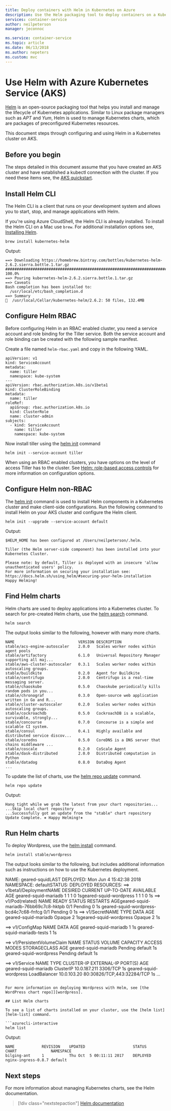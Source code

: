 ```yaml
---
title: Deploy containers with Helm in Kubernetes on Azure
description: Use the Helm packaging tool to deploy containers on a Kubernetes cluster in AKS
services: container-service
author: neilpeterson
manager: jeconnoc

ms.service: container-service
ms.topic: article
ms.date: 06/13/2018
ms.author: nepeters
ms.custom: mvc
---
```


# Use Helm with Azure Kubernetes Service (AKS)

[Helm][helm] is an open-source packaging tool that helps you install and manage the lifecycle of Kubernetes applications. Similar to Linux package managers such as *APT* and *Yum*, Helm is used to manage Kubernetes charts, which are packages of preconfigured Kubernetes resources.

This document steps through configuring and using Helm in a Kubernetes cluster on AKS.

## Before you begin

The steps detailed in this document assume that you have created an AKS cluster and have established a kubectl connection with the cluster. If you need these items see, the [AKS quickstart][aks-quickstart].

## Install Helm CLI

The Helm CLI is a client that runs on your development system and allows you to start, stop, and manage applications with Helm.

If you're using Azure CloudShell, the Helm CLI is already installed. To install the Helm CLI on a Mac use `brew`. For additional installation options see, [Installing Helm][helm-install-options].

```console
brew install kubernetes-helm
```

Output:

```
==> Downloading https://homebrew.bintray.com/bottles/kubernetes-helm-2.6.2.sierra.bottle.1.tar.gz
######################################################################## 100.0%
==> Pouring kubernetes-helm-2.6.2.sierra.bottle.1.tar.gz
==> Caveats
Bash completion has been installed to:
  /usr/local/etc/bash_completion.d
==> Summary
🍺  /usr/local/Cellar/kubernetes-helm/2.6.2: 50 files, 132.4MB
```

## Configure Helm RBAC

Before configuring Helm in an RBAC enabled cluster, you need a service account and role binding for the Tiller service. Both the service account and role binding can be created with the following sample manifest.

Create a file named `helm-rbac.yaml` and copy in the following YAML.

```
apiVersion: v1
kind: ServiceAccount
metadata:
  name: tiller
  namespace: kube-system
---
apiVersion: rbac.authorization.k8s.io/v1beta1
kind: ClusterRoleBinding
metadata:
  name: tiller
roleRef:
  apiGroup: rbac.authorization.k8s.io
  kind: ClusterRole
  name: cluster-admin
subjects:
  - kind: ServiceAccount
    name: tiller
    namespace: kube-system
```

Now install tiller using the [helm init][helm-init] command

```
helm init --service-account tiller
```

When using an RBAC enabled clusters, you have options on the level of access Tiller has to the cluster. See [Helm: role-based access controls][helm-rbac] for more information on configuration options.

## Configure Helm non-RBAC

The [helm init][helm-init] command is used to install Helm components in a Kubernetes cluster and make client-side configurations. Run the following command to install Helm on your AKS cluster and configure the Helm client.

```azurecli-interactive
helm init --upgrade --service-account default
```

Output:

```
$HELM_HOME has been configured at /Users/neilpeterson/.helm.

Tiller (the Helm server-side component) has been installed into your Kubernetes Cluster.

Please note: by default, Tiller is deployed with an insecure 'allow unauthenticated users' policy.
For more information on securing your installation see: https://docs.helm.sh/using_helm/#securing-your-helm-installation
Happy Helming!
```

## Find Helm charts

Helm charts are used to deploy applications into a Kubernetes cluster. To search for pre-created Helm charts, use the [helm search][helm-search] command.

```azurecli-interactive
helm search
```

The output looks similar to the following, however with many more charts.

```
NAME                         	VERSION	DESCRIPTION
stable/acs-engine-autoscaler 	2.0.0  	Scales worker nodes within agent pools
stable/artifactory           	6.1.0  	Universal Repository Manager supporting all maj...
stable/aws-cluster-autoscaler	0.3.1  	Scales worker nodes within autoscaling groups.
stable/buildkite             	0.2.0  	Agent for Buildkite
stable/centrifugo            	2.0.0  	Centrifugo is a real-time messaging server.
stable/chaoskube             	0.5.0  	Chaoskube periodically kills random pods in you...
stable/chronograf            	0.3.0  	Open-source web application written in Go and R...
stable/cluster-autoscaler    	0.2.0  	Scales worker nodes within autoscaling groups.
stable/cockroachdb           	0.5.0  	CockroachDB is a scalable, survivable, strongly...
stable/concourse             	0.7.0  	Concourse is a simple and scalable CI system.
stable/consul                	0.4.1  	Highly available and distributed service discov...
stable/coredns               	0.5.0  	CoreDNS is a DNS server that chains middleware ...
stable/coscale               	0.2.0  	CoScale Agent
stable/dask-distributed      	2.0.0  	Distributed computation in Python
stable/datadog               	0.8.0  	DataDog Agent
...
```

To update the list of charts, use the [helm repo update][helm-repo-update] command.

```azurecli-interactive
helm repo update
```

Output:

```
Hang tight while we grab the latest from your chart repositories...
...Skip local chart repository
...Successfully got an update from the "stable" chart repository
Update Complete. ⎈ Happy Helming!⎈
```

## Run Helm charts

To deploy Wordpress, use the [helm install][helm-install] command.

```azurecli-interactive
helm install stable/wordpress
```

The output looks similar to the following, but includes additional information such as instructions on how to use the Kubernetes deployment.

NAME:   geared-squidLAST DEPLOYED: Mon Jun  4 15:42:38 2018
NAMESPACE: defaultSTATUS: DEPLOYED
RESOURCES:
==> v1beta1/DeploymentNAME                    DESIRED  CURRENT  UP-TO-DATE  AVAILABLE  AGE
geared-squid-mariadb    1        1        1           0          1sgeared-squid-wordpress  1        1        1           0          1s
==> v1/Pod(related)
NAME                                    READY  STATUS   RESTARTS  AGEgeared-squid-mariadb-76bb69c7c8-hktpb   0/1    Pending  0         1s
geared-squid-wordpress-bcd4c7c68-fnfcg  0/1    Pending  0         1s
==> v1/SecretNAME                    TYPE    DATA  AGE
geared-squid-mariadb    Opaque  2     1sgeared-squid-wordpress  Opaque  2     1s

==> v1/ConfigMap
NAME                        DATA  AGE
geared-squid-mariadb        1     1s
geared-squid-mariadb-tests  1     1s

==> v1/PersistentVolumeClaim
NAME                    STATUS   VOLUME   CAPACITY  ACCESS MODES  STORAGECLASS  AGE
geared-squid-mariadb    Pending  default  1s
geared-squid-wordpress  Pending  default  1s

==> v1/Service
NAME                    TYPE          CLUSTER-IP    EXTERNAL-IP  PORT(S)                     AGE
geared-squid-mariadb    ClusterIP     10.0.187.211  <none>       3306/TCP                    1s
geared-squid-wordpress  LoadBalancer  10.0.103.20   <pending>    80:30826/TCP,443:32284/TCP  1s
...
```

For more information on deploying Wordpress with Helm, see [the WordPress chart repo]][wordpress].

## List Helm charts

To see a list of charts installed on your cluster, use the [helm list][helm-list] command.

```azurecli-interactive
helm list
```

Output:

```
NAME         	REVISION	UPDATED                 	STATUS  	CHART              	NAMESPACE
bilging-ant  	1       	Thu Oct  5 00:11:11 2017	DEPLOYED	nginx-ingress-0.8.7	default
```

## Next steps

For more information about managing Kubernetes charts, see the Helm documentation.

> [!div class="nextstepaction"]
> [Helm documentation][helm-documentation]

<!-- LINKS - external -->
[helm]: https://github.com/kubernetes/helm/
[helm-documentation]: https://github.com/kubernetes/helm/blob/master/docs/index.md
[helm-init]: https://docs.helm.sh/helm/#helm-init
[helm-install]: https://docs.helm.sh/helm/#helm-install
[helm-install-options]: https://github.com/kubernetes/helm/blob/master/docs/install.md
[helm-list]: https://docs.helm.sh/helm/#helm-list
[helm-rbac]: https://docs.helm.sh/using_helm/#role-based-access-control
[helm-repo-update]: https://docs.helm.sh/helm/#helm-repo-update
[helm-search]: https://docs.helm.sh/helm/#helm-search
[wordpress]: https://github.com/kubernetes/charts/tree/master/stable/wordpress

<!-- LINKS - internal -->
[aks-quickstart]: ./kubernetes-walkthrough.md
